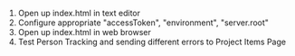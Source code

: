 1. Open up index.html in text editor
2. Configure appropriate "accessToken", "environment", "server.root"
3. Open up index.html in web browser
4. Test Person Tracking and sending different errors to Project Items Page